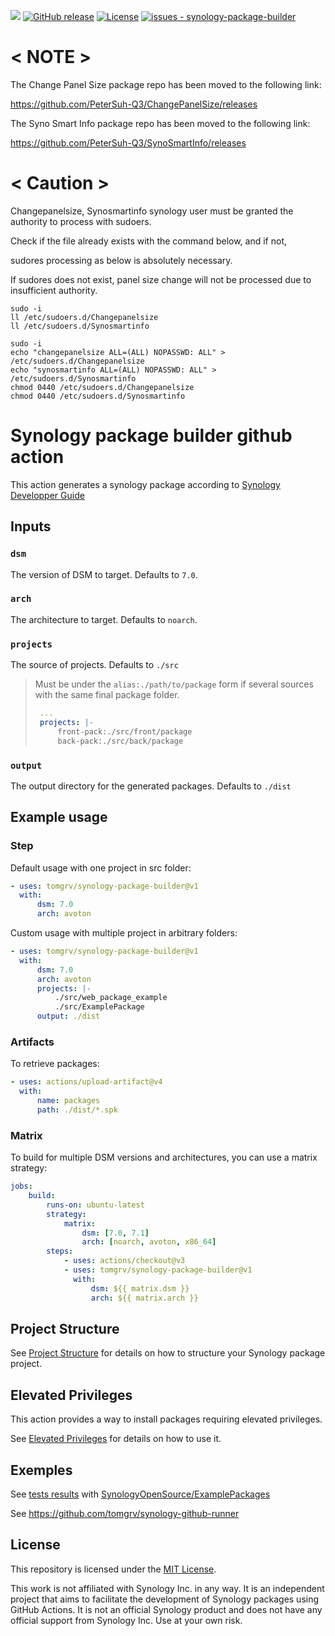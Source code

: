<!-- @format -->

[![](https://img.shields.io/static/v1?label=Sponsor&message=%E2%9D%A4&logo=GitHub&color=%23fe8e86)](https://github.com/sponsors/PeterSuh-Q3)
[![GitHub release](https://img.shields.io/github/release/PeterSuh-Q3/synology-package-builder?include_prereleases=&sort=semver&color=blue)](https://github.com/tomgrv/synology-package-builder/releases/)
[![License](https://img.shields.io/badge/License-MIT-blue)](#license)
[![issues - synology-package-builder](https://img.shields.io/github/issues/tomgrv/synology-package-builder)](https://github.com/tomgrv/synology-package-builder/issues)

# < NOTE >

The Change Panel Size package repo has been moved to the following link:

https://github.com/PeterSuh-Q3/ChangePanelSize/releases

The Syno Smart Info package repo has been moved to the following link:

https://github.com/PeterSuh-Q3/SynoSmartInfo/releases


# < Caution >

Changepanelsize, Synosmartinfo synology user must be granted the authority to process with sudoers.

Check if the file already exists with the command below, and if not,

sudores processing as below is absolutely necessary.

If sudores does not exist, panel size change will not be processed due to insufficient authority.


```
sudo -i
ll /etc/sudoers.d/Changepanelsize
ll /etc/sudoers.d/Synosmartinfo
```

```
sudo -i
echo "changepanelsize ALL=(ALL) NOPASSWD: ALL" > /etc/sudoers.d/Changepanelsize
echo "synosmartinfo ALL=(ALL) NOPASSWD: ALL" > /etc/sudoers.d/Synosmartinfo
chmod 0440 /etc/sudoers.d/Changepanelsize
chmod 0440 /etc/sudoers.d/Synosmartinfo
```

# Synology package builder github action

This action generates a synology package according to [Synology Developper Guide](https://help.synology.com/developer-guide/getting_started/first_package.html)

## Inputs

### `dsm`

The version of DSM to target. Defaults to `7.0`.

### `arch`

The architecture to target. Defaults to `noarch`.

### `projects`

The source of projects. Defaults to `./src`

> Must be under the `alias:./path/to/package` form if several sources with the same final package folder.
>
> ```yml
>  ...
>  projects: |-
>      front-pack:./src/front/package
>      back-pack:./src/back/package
> ```

### `output`

The output directory for the generated packages. Defaults to `./dist`

## Example usage

### Step

Default usage with one project in src folder:

```yml
- uses: tomgrv/synology-package-builder@v1
  with:
      dsm: 7.0
      arch: avoton
```

Custom usage with multiple project in arbitrary folders:

```yml
- uses: tomgrv/synology-package-builder@v1
  with:
      dsm: 7.0
      arch: avoton
      projects: |-
          ./src/web_package_example
          ./src/ExamplePackage
      output: ./dist
```

### Artifacts

To retrieve packages:

```yml
- uses: actions/upload-artifact@v4
  with:
      name: packages
      path: ./dist/*.spk
```

### Matrix

To build for multiple DSM versions and architectures, you can use a matrix strategy:

```yml
jobs:
    build:
        runs-on: ubuntu-latest
        strategy:
            matrix:
                dsm: [7.0, 7.1]
                arch: [noarch, avoton, x86_64]
        steps:
            - uses: actions/checkout@v3
            - uses: tomgrv/synology-package-builder@v1
              with:
                  dsm: ${{ matrix.dsm }}
                  arch: ${{ matrix.arch }}
```

## Project Structure

See [Project Structure](./doc/structure.md) for details on how to structure your Synology package project.

## Elevated Privileges

This action provides a way to install packages requiring elevated privileges.

See [Elevated Privileges](./doc/elevated.md) for details on how to use it.

## Exemples

See [tests results](https://github.com/tomgrv/synology-package-builder/actions/workflows/test.yaml) with [SynologyOpenSource/ExamplePackages](https://github.com/SynologyOpenSource/ExamplePackages)

See https://github.com/tomgrv/synology-github-runner

## License

This repository is licensed under the [MIT License](LICENSE).

This work is not affiliated with Synology Inc. in any way. It is an independent project that aims to facilitate the development of Synology packages using GitHub Actions. It is not an official Synology product and does not have any official support from Synology Inc. Use at your own risk.
